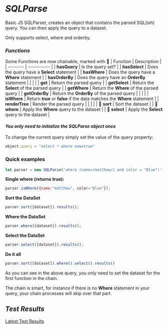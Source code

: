 # *SQLParse*

Basic JS SQLParser, creates an object that contains the parsed SQL(ish) query.  You can then apply the query to a dataset.

Only supports select, where and orderby.

### *Functions*
Some Functions are now chainable, marked with &#x1F517;
| Function | Description |
| -------- | ----------- |
| **hasQuery** | Is the query set? |
| **hasSelect** |  Does the query have a **Select** statement |
| **hasWhere** | Does the query have a **Where** statement |
| **hasOrderBy** | Does the query have an **OrderBy** statement |
|  |  |
| **get** | Return the parsed query |
| **getSelect** | Return the **Select** of the parsed query |
| **getWhere** | Return the **Where** of the parsed query |
| **getOrderBy** | Return the **OrderBy** of the parsed query |
|  |  |
| **isWhere** | Return **true** or **false** if the data matches the **Where** statement |
| **renderTree** | Render the parsed query |
|  |  |
| &#x1F517; **sort** | Sort the dataset |
| &#x1F517; **where** | Apply the **Where** query to the dataset |
| &#x1F517; **select** | Apply the **Select** query to the dataset |

#### *You only need to initialize the SQLParse object once*

To change the current query simply set the value of the query property:<br>
```js
object.query = "select * where new=true"
```

### Quick examples
```js
let parser = new SQLParse('where (name=/matthew/i and color = "Blue")');
```

**Single where (returns true):**
```js
parser.isWhere({name:"matthew", color="Blue"});
```

**Sort the DataSet**
```js
parser.sort([dataset]).results();
```

**Where the DataSet**
```js
parser.where([dataset]).results();
```

**Select the DataSet**
```js
parser.select([dataset]).results();
```

**Do it all**
```js
parser.sort([dataset]).where().select().results()
```

As you can see in the above query, you only need to set the dataset for the first function in the chain.

The chain is smart, for instance if there is no **Where** statement in your query,  your chain processes will skip over that part.

## *Test Results*
[Latest Test Results](test.txt)